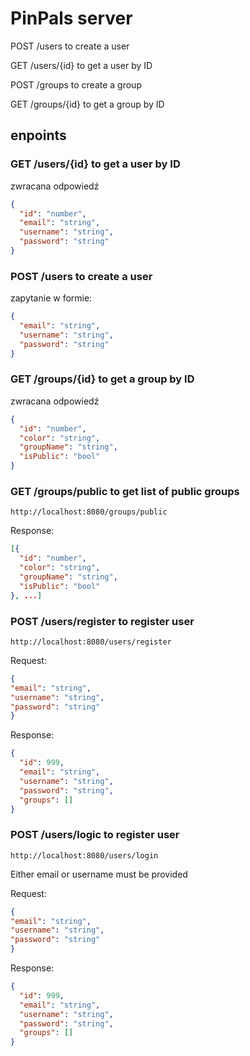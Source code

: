 # PinPals server


POST /users to create a user

GET /users/{id} to get a user by ID

POST /groups to create a group

GET /groups/{id} to get a group by ID

## enpoints
### GET /users/{id} to get a user by ID
zwracana odpowiedź
```json
{
  "id": "number",
  "email": "string",
  "username": "string",
  "password": "string"
}

```

### POST /users to create a user
zapytanie w formie:
```json
{
  "email": "string",
  "username": "string",
  "password": "string"
}
```


### GET /groups/{id} to get a group by ID
zwracana odpowiedź
```json
{
  "id": "number",
  "color": "string",
  "groupName": "string",
  "isPublic": "bool"
}

```

### GET /groups/public to get list of public groups
```
http://localhost:8080/groups/public
```
Response:
```json
[{
  "id": "number",
  "color": "string",
  "groupName": "string",
  "isPublic": "bool"
}, ...]
```

### POST /users/register to register user
```
http://localhost:8080/users/register
```
Request:
```json
{
"email": "string",
"username": "string",
"password": "string"
}
```
Response:
```json
{
  "id": 999,
  "email": "string",
  "username": "string",
  "password": "string",
  "groups": []
}
```

### POST /users/logic to register user
```
http://localhost:8080/users/login
```
Either email or username must be provided

Request:
```json
{
"email": "string",
"username": "string",
"password": "string"
}
```
Response:
```json
{
  "id": 999,
  "email": "string",
  "username": "string",
  "password": "string",
  "groups": []
}
```


